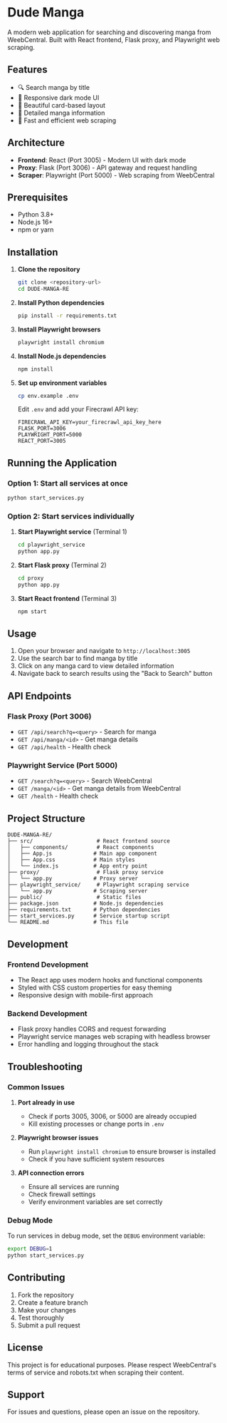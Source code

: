 # Dude Manga

A modern web application for searching and discovering manga from WeebCentral. Built with React frontend, Flask proxy, and Playwright web scraping.

## Features

- 🔍 Search manga by title
- 📱 Responsive dark mode UI
- 🎨 Beautiful card-based layout
- 📖 Detailed manga information
- 🚀 Fast and efficient web scraping

## Architecture

- **Frontend**: React (Port 3005) - Modern UI with dark mode
- **Proxy**: Flask (Port 3006) - API gateway and request handling
- **Scraper**: Playwright (Port 5000) - Web scraping from WeebCentral

## Prerequisites

- Python 3.8+
- Node.js 16+
- npm or yarn

## Installation

1. **Clone the repository**
   ```bash
   git clone <repository-url>
   cd DUDE-MANGA-RE
   ```

2. **Install Python dependencies**
   ```bash
   pip install -r requirements.txt
   ```

3. **Install Playwright browsers**
   ```bash
   playwright install chromium
   ```

4. **Install Node.js dependencies**
   ```bash
   npm install
   ```

5. **Set up environment variables**
   ```bash
   cp env.example .env
   ```
   
   Edit `.env` and add your Firecrawl API key:
   ```
   FIRECRAWL_API_KEY=your_firecrawl_api_key_here
   FLASK_PORT=3006
   PLAYWRIGHT_PORT=5000
   REACT_PORT=3005
   ```

## Running the Application

### Option 1: Start all services at once
```bash
python start_services.py
```

### Option 2: Start services individually

1. **Start Playwright service** (Terminal 1)
   ```bash
   cd playwright_service
   python app.py
   ```

2. **Start Flask proxy** (Terminal 2)
   ```bash
   cd proxy
   python app.py
   ```

3. **Start React frontend** (Terminal 3)
   ```bash
   npm start
   ```

## Usage

1. Open your browser and navigate to `http://localhost:3005`
2. Use the search bar to find manga by title
3. Click on any manga card to view detailed information
4. Navigate back to search results using the "Back to Search" button

## API Endpoints

### Flask Proxy (Port 3006)
- `GET /api/search?q=<query>` - Search for manga
- `GET /api/manga/<id>` - Get manga details
- `GET /api/health` - Health check

### Playwright Service (Port 5000)
- `GET /search?q=<query>` - Search WeebCentral
- `GET /manga/<id>` - Get manga details from WeebCentral
- `GET /health` - Health check

## Project Structure

```
DUDE-MANGA-RE/
├── src/                    # React frontend source
│   ├── components/         # React components
│   ├── App.js             # Main app component
│   ├── App.css            # Main styles
│   └── index.js           # App entry point
├── proxy/                  # Flask proxy service
│   └── app.py             # Proxy server
├── playwright_service/     # Playwright scraping service
│   └── app.py             # Scraping server
├── public/                 # Static files
├── package.json           # Node.js dependencies
├── requirements.txt       # Python dependencies
├── start_services.py      # Service startup script
└── README.md              # This file
```

## Development

### Frontend Development
- The React app uses modern hooks and functional components
- Styled with CSS custom properties for easy theming
- Responsive design with mobile-first approach

### Backend Development
- Flask proxy handles CORS and request forwarding
- Playwright service manages web scraping with headless browser
- Error handling and logging throughout the stack

## Troubleshooting

### Common Issues

1. **Port already in use**
   - Check if ports 3005, 3006, or 5000 are already occupied
   - Kill existing processes or change ports in `.env`

2. **Playwright browser issues**
   - Run `playwright install chromium` to ensure browser is installed
   - Check if you have sufficient system resources

3. **API connection errors**
   - Ensure all services are running
   - Check firewall settings
   - Verify environment variables are set correctly

### Debug Mode

To run services in debug mode, set the `DEBUG` environment variable:
```bash
export DEBUG=1
python start_services.py
```

## Contributing

1. Fork the repository
2. Create a feature branch
3. Make your changes
4. Test thoroughly
5. Submit a pull request

## License

This project is for educational purposes. Please respect WeebCentral's terms of service and robots.txt when scraping their content.

## Support

For issues and questions, please open an issue on the repository. 